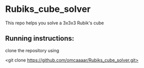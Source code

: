 # Rubiks_cube_solver
This repo helps you solve a 3x3x3 Rubik's cube

## Running instructions:

clone the repository using 

<git clone https://github.com/omcaaaar/Rubiks_cube_solver.git>
